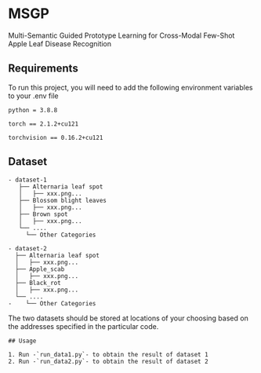 # MSGP

Multi-Semantic Guided Prototype Learning for Cross-Modal Few-Shot Apple Leaf Disease Recognition 
## Requirements

To run this project, you will need to add the following environment variables to your .env file

`python = 3.8.8`

`torch == 2.1.2+cu121`

`torchvision == 0.16.2+cu121`

## Dataset
```
- dataset-1
   ├── Alternaria leaf spot
   │   ├── xxx.png...
   ├── Blossom blight leaves
   │   ├── xxx.png...
   ├── Brown spot
   │   ├── xxx.png...
   └── ....
     └── Other Categories

- dataset-2
  ├── Alternaria leaf spot
  │   ├── xxx.png...
  ├── Apple_scab
  │   ├── xxx.png...
  ├── Black_rot
  │   ├── xxx.png...
  └── ....
-    └── Other Categories
```

The two datasets should be stored at locations of your choosing based on the addresses specified in the particular code.

```
## Usage

1. Run -`run_data1.py`- to obtain the result of dataset 1
2. Run -`run_data2.py`- to obtain the result of dataset 2
